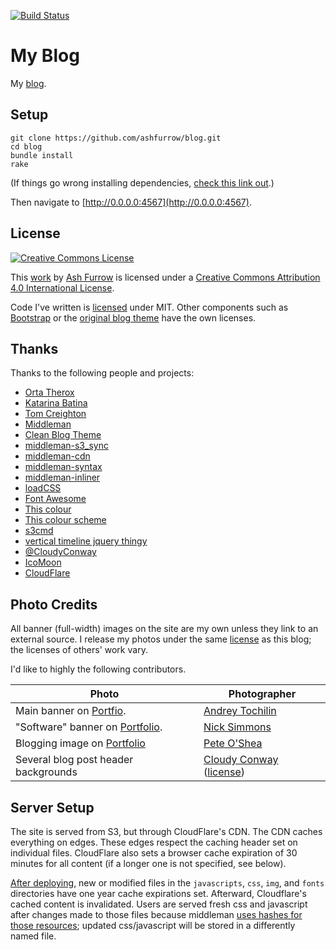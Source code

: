 [![Build Status](https://travis-ci.org/ashfurrow/blog.svg?branch=master)](https://travis-ci.org/ashfurrow/blog)

My Blog
=======

My [blog](http://ashfurrow.com).

Setup
-----

```shell
git clone https://github.com/ashfurrow/blog.git
cd blog
bundle install
rake
```

(If things go wrong installing dependencies, [check this link out](https://github.com/cowboyd/therubyracer/issues/359#issuecomment-121931643).)

Then navigate to [http://0.0.0.0:4567](http://0.0.0.0:4567).

License
-------

[![Creative Commons License](https://i.creativecommons.org/l/by/4.0/88x31.png)](http://creativecommons.org/licenses/by/4.0/)

This [work](http://purl.org/dc/dcmitype/Text) by [Ash Furrow](http://ashfurrow.com/) is licensed under a [Creative Commons Attribution 4.0 International License](http://creativecommons.org/licenses/by/4.0/).

Code I've written is [licensed](/LICENSE) under MIT. Other components such as [Bootstrap](http://getbootstrap.com) or the [original blog theme](http://startbootstrap.com/template-overviews/clean-blog/) have the own licenses.

Thanks
------

Thanks to the following people and projects:

- [Orta Therox](https://twitter.com/orta)
- [Katarina Batina](https://twitter.com/katarinabatina)
- [Tom Creighton](https://twitter.com/ashfurrow/status/523393606431019008)
- [Middleman](http://middlemanapp.com)
- [Clean Blog Theme](http://startbootstrap.com/template-overviews/clean-blog/)
- [middleman-s3_sync](https://github.com/fredjean/middleman-s3_sync)
- [middleman-cdn](https://github.com/leighmcculloch/middleman-cdn)
- [middleman-syntax](https://github.com/middleman/middleman-syntax)
- [middleman-inliner](https://github.com/kaiinui/middleman-inliner)
- [loadCSS](https://github.com/filamentgroup/loadCSS)
- [Font Awesome](http://fortawesome.github.io/Font-Awesome/icons/)
- [This colour](http://www.colourlovers.com/color/398CCC/Walton)
- [This colour scheme](http://www.colourlovers.com/palette/869489/Caribbean_Dusk)
- [s3cmd](http://s3tools.org/)
- [vertical timeline jquery thingy](http://www.jqueryscript.net/other/Responsive-Vertical-Timeline-With-jQuery-CSS3.html)
- [@CloudyConway](http://twitter.com/CloudyConway)
- [IcoMoon](https://icomoon.io)
- [CloudFlare](http://cloudflare.com)

Photo Credits
-------------

All banner (full-width) images on the site are my own unless they link to an external source. I release my photos under the same [license](/LICENSE) as this blog; the licenses of others' work vary.

I'd like to highly the following contributors.

Photo | Photographer
--- | ---
Main banner on [Portfio](http://ashfurrow.com/portfolio). | [Andrey Tochilin](https://twitter.com/Tochilin)
"Software" banner on [Portfolio](http://ashfurrow.com/portfolio#software). | [Nick Simmons](http://instagram.com/nsimmons206)
Blogging image on [Portfolio](http://ashfurrow.com/portfolio#community) | [Pete O'Shea](https://www.flickr.com/photos/59668110@N04/5600161625)
Several blog post header backgrounds | [Cloudy Conway](http://twitter.com/CloudyConway) ([license](https://twitter.com/vex0rian/status/625153928364191744))

Server Setup
------------

The site is served from S3, but through CloudFlare's CDN. The CDN caches everything on edges. These edges respect the caching header set on individual files. CloudFlare also sets a browser cache expiration of 30 minutes for all content (if a longer one is not specified, see below).

[After deploying](https://github.com/ashfurrow/blog/blob/f84ffd2b623a8aa244d2d252400b0d58ba9179bf/config.rb#L93-L104), new or modified files in the `javascripts`, `css`, `img`, and `fonts` directories have one year cache expirations set. Afterward, Cloudflare's cached content is invalidated. Users are served fresh css and javascript after changes made to those files because middleman [uses hashes for those resources](https://github.com/ashfurrow/blog/blob/f09370070b062b5319cab2852b8c4cc46095358d/config.rb#L59); updated css/javascript will be stored in a differently named file.

